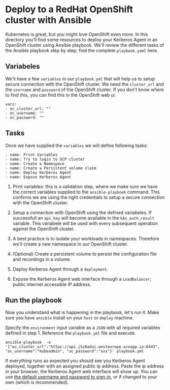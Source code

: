 # Deploy to a RedHat OpenShift cluster with Ansible

Kubernetes is great, but you might love OpenShift even more. In this directory you'll find some resources to deploy your Kerberos Agent in an OpenShift cluster using Ansible playbook. We'll review the different tasks of the Ansible playbook step by step; find the complete `playbook.yaml` here.

## Variabeles

We'll have a few `variables` in our `playbook.yml` that will help us to setup secure connection with the OpenShift cluster. We need the `cluster_url` and the `username` and `password` of the OpenShift cluster. If you don't know where to find this, you can find this in the OpenShift web ui.

    vars:
    - oc_cluster_url: ""
    - oc_username: ""
    - oc_password: ""

## Tasks

Once we have supplied the `variables` we will define following tasks:

    - name: Print Variables
    - name: Try to login to OCP cluster
    - name: Create a Namespace
    - name: Create a Persistent volume claim
    - name: Deploy Kerberos Agent
    - name: Expose Kerberos Agent

1. Print variables: this is a validation step, where we make sure we have the correct variables supplied to the `ansible-playbook` command. This confirms we are using the right credentials to setup a secure connection with the OpenShift cluster.

2. Setup a connection with OpenShift using the defined variabeles. If successfull an `api_key` will become available in the `k8s_auth_result` variable. This variabele will be used with every subsequent operation against the OpenShift cluster.

3. A best practice is to isolate your workloads in namespaces. Therefore we'll create a new namespace in our OpenShift cluster.

4. (Optional) Create a persistent volume to persist the configuration file and recordings in a volume.

5. Deploy Kerberos Agent through a `deployment`.

6. Expose the Kerberos Agent web interface through a `LoadBalancer`; public internet accessible IP address.

## Run the playbook

Now you understand what is happening in the playbook, let's run it. Make sure you have `ansible` install on your `host` or `deploy` machine.

Specify the `environment` input variable as a `JSON` with all required variables defined in step 1. Reference the `playbook.yml` file and execute.

    ansible-playbook  -e '{"oc_cluster_url":"https://api.j5z0adui.westeurope.aroapp.io:6443", "oc_username":"kubeadmin", "oc_password":"xxx"}' playbook.yml

If everything runs as expected you should see you Kerberos Agent deployed, together with an assigned public ip address. Paste the ip address in your browser, the Kerberos Agent web interface will show up. You can use [the default username and password to sign-in](https://github.com/kerberos-io/agent#access-the-kerberos-agent), or if changed to your own (which is recommended).
